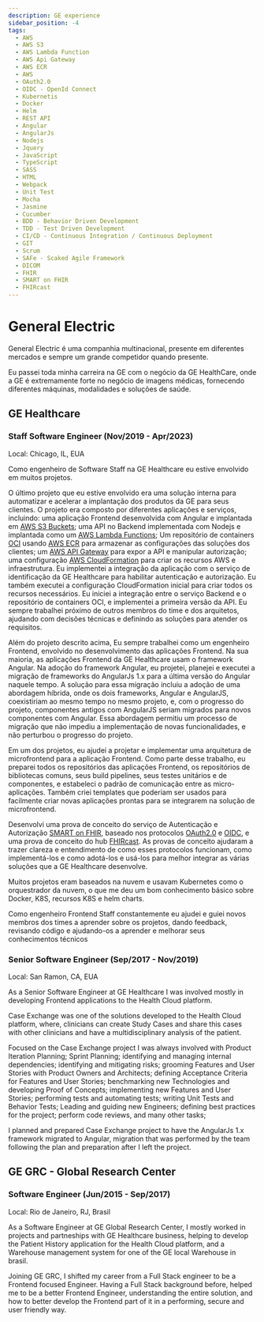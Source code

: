 ```yaml
---
description: GE experience
sidebar_position: -4
tags:
  - AWS
  - AWS S3
  - AWS Lambda Function
  - AWS Api Gateway
  - AWS ECR
  - AWS
  - OAuth2.0
  - OIDC - OpenId Connect
  - Kubernetis
  - Docker
  - Helm
  - REST API
  - Angular
  - AngularJs
  - Nodejs
  - Jquery
  - JavaScript
  - TypeScript
  - SASS
  - HTML
  - Webpack
  - Unit Test
  - Mocha
  - Jasmine
  - Cucumber
  - BDD - Behavior Driven Development
  - TDD - Test Driven Development
  - CI/CD - Continuous Integration / Continuous Deployment
  - GIT
  - Scrum
  - SAFe - Scaked Agile Framework
  - DICOM
  - FHIR
  - SMART on FHIR
  - FHIRcast
---
```


# General Electric

General Electric é uma companhia multinacional, presente em diferentes mercados e sempre um grande competidor quando presente.

Eu passei toda minha carreira na GE com o negócio da GE HealthCare, onde a GE é extremamente forte no negócio de imagens médicas, fornecendo diferentes máquinas, modalidades e soluções de saúde.

## GE Healthcare

### Staff Software Engineer (Nov/2019 - Apr/2023)

Local: Chicago, IL, EUA

Como engenheiro de Software Staff na GE Healthcare eu estive envolvido em muitos projetos.

O último projeto que eu estive envolvido era uma solução interna para automatizar e acelerar a implantação dos produtos da GE para seus clientes. O projeto era composto por diferentes aplicações e serviços, incluindo: uma aplicação Frontend desenvolvida com Angular e implantada em [AWS S3 Buckets](https://aws.amazon.com/s3/); uma API no Backend implementada com Nodejs e implantada como um [AWS Lambda Functions](https://aws.amazon.com/lambda/#:~:text=AWS%20Lambda%20is%20a%20serverless,pay%20for%20what%20you%20use.); Um repositório de containers [OCI](https://opencontainers.org/) usando [AWS ECR](https://aws.amazon.com/ecr/) para armazenar as configurações das soluções dos clientes; um [AWS API Gateway](https://aws.amazon.com/api-gateway/) para expor a API e manipular autorização; uma configuração [AWS CloudFormation](https://docs.aws.amazon.com/cloudformation/) para criar os recursos AWS e infraestrutura. Eu implementei a integração da aplicação com o serviço de identificação da GE Healthcare para habilitar autenticação e autorização. Eu também executei a configuração CloudFormation inicial para criar todos os recursos necessários. Eu iniciei a integração entre o serviço Backend e o repositório de containers OCI, e implementei a primeira versão da API. Eu sempre trabalhei próximo de outros membros do time e dos arquitetos, ajudando com decisões técnicas e definindo as soluções para atender os requisitos.

Além do projeto descrito acima, Eu sempre trabalhei como um engenheiro Frontend, envolvido no desenvolvimento das aplicações Frontend.
Na sua maioria, as aplicações Frontend da GE Healthcare usam o framework Angular. Na adoção do framework Angular, eu projetei, planejei e executei a migração de frameworks do AngularJs 1.x para a última versão do Angular naquele tempo. A solução para essa migração incluiu a adoção de uma abordagem híbrida, onde os dois frameworks, Angular e AngularJS, coexistiriam ao mesmo tempo no mesmo projeto, e, com o progresso do projeto, componentes antigos com AngularJS seriam migrados para novos componentes com Angular. Essa abordagem permitiu um processo de migração que não impediu a implementação de novas funcionalidades, e não perturbou o progresso do projeto.

Em um dos projetos, eu ajudei a projetar e implementar uma arquitetura de microfrontend para a aplicação Frontend. Como parte desse trabalho, eu preparei todos os repositórios das aplicações Frontend, os repositórios de bibliotecas comuns, seus build pipelines, seus testes unitários e de componentes, e estabeleci o padrão de comunicação entre as micro-aplicações. Também criei templates que poderiam ser usados para facilmente criar novas aplicações prontas para se integrarem na solução de microfrontend.

Desenvolvi uma prova de conceito do serviço de Autenticação e Autorização [SMART on FHIR](https://docs.smarthealthit.org/), baseado nos protocolos [OAuth2.0](https://oauth.net/2/) e [OIDC](https://openid.net/), e uma prova de conceito do hub [FHIRcast](https://fhircast.org/). As provas de conceito ajudaram a trazer clareza e entendimento de como esses protocolos funcionam, como implementá-los e como adotá-los e usá-los para melhor integrar as várias soluções que a GE Healthcare desenvolve.

Muitos projetos eram baseados na nuvem e usavam Kubernetes como o orquestrador da nuvem, o que me deu um bom conhecimento básico sobre Docker, K8S, recursos K8S e helm charts.

Como engenheiro Frontend Staff constantemente eu ajudei e guiei novos membros dos times a aprender sobre os projetos, dando feedback, revisando código e ajudando-os a aprender e melhorar seus conhecimentos técnicos

### Senior Software Engineer (Sep/2017 - Nov/2019)

Local: San Ramon, CA, EUA

As a Senior Software Engineer at GE Healthcare I was involved mostly in developing Frontend applications to the Health Cloud platform.

Case Exchange was one of the solutions developed to the Health Cloud platform, where, clinicians can create Study Cases and share this cases with other clinicians and have a multidisciplinary analysis of the patient.

Focused on the Case Exchange project I was always involved with Product Iteration Planning; Sprint Planning; identifying and managing internal dependencies; identifying and mitigating risks; grooming Features and User Stories with Product Owners and Architects; defining Acceptance Criteria for Features and User Stories; benchmarking new Technologies and developing Proof of Concepts; implementing new Features and User Stories; performing tests and automating tests; writing Unit Tests and Behavior Tests; Leading and guiding new Engineers; defining best practices for the project; perform code reviews, and many other tasks;

I planned and prepared Case Exchange project to have the AngularJs 1.x framework migrated to Angular, migration that was performed by the team following the plan and preparation after I left the project.

## GE GRC - Global Research Center

### Software Engineer (Jun/2015 - Sep/2017)

Local: Rio de Janeiro, RJ, Brasil

As a Software Engineer at GE Global Research Center, I mostly worked in projects and partneships with GE Healthcare business, helping to develop the Patient History application for the Health Cloud platform, and a Warehouse management system for one of the GE local Warehouse in brasil.

Joining GE GRC, I shifted my career from a Full Stack engineer to be a Frontend focused Engineer. Having a Full Stack background before, helped me to be a better Frontend Engineer, understanding the entire solution, and how to better develop the Frontend part of it in a performing, secure and user friendly way.
